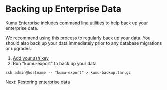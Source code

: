 # Backing up Enterprise Data

Kumu Enterprise includes [command line utilities][1] to help back up your
enterprise data.

We recommend using this process to regularly back up your data. You should also
back up your data immediately prior to any database migrations or upgrades.

1. [Add your ssh key][3]
1. Run "kumu-export" to back up your data
```
ssh admin@hostname -- "kumu-export" > kumu-backup.tar.gz
```

<footer class="page-footer">
  <div class="next">Next: <a href="restoring-enterprise-data.md">Restoring enterprise data</a></div>
</footer>


[1]: command-line-utilities.md
[2]: restoring-enterprise-data.md
[3]: ssh-access.md
